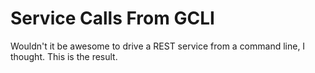 Service Calls From GCLI
====

Wouldn't it be awesome to drive a REST service from a command line, I thought. This is the result.
